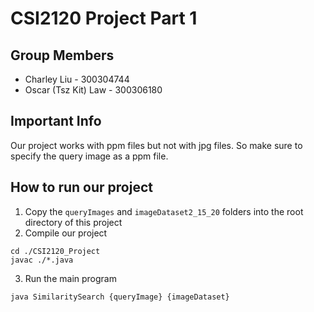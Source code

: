 # CSI2120 Project Part 1

## Group Members
- Charley Liu - 300304744
- Oscar (Tsz Kit) Law - 300306180

## Important Info
Our project works with ppm files but not with jpg files. So make sure to specify the query image as a ppm file.

## How to run our project
1. Copy the `queryImages` and `imageDataset2_15_20` folders into the root directory of this project
2. Compile our project
```shell
cd ./CSI2120_Project
javac ./*.java
```
3. Run the main program
```shell
java SimilaritySearch {queryImage} {imageDataset}
```
